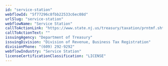 ```yaml
---
id: "service-station"
webflowId: "5f77296c8fbb22533c6ec08d"
urlSlug: "service-station"
webflowName: "Service Station"
callToActionLink: "https://www.state.nj.us/treasury/taxation/prntmf.shtml"
callToActionText: ""
issuingAgency: "Department of Treasury"
issuingDivision: "Division of Revenue, Business Tax Registration"
divisionPhone: "(609) 292-9292"
webflowIndustry: "Service Station"
licenseCertificationClassification: "LICENSE"
---
```

